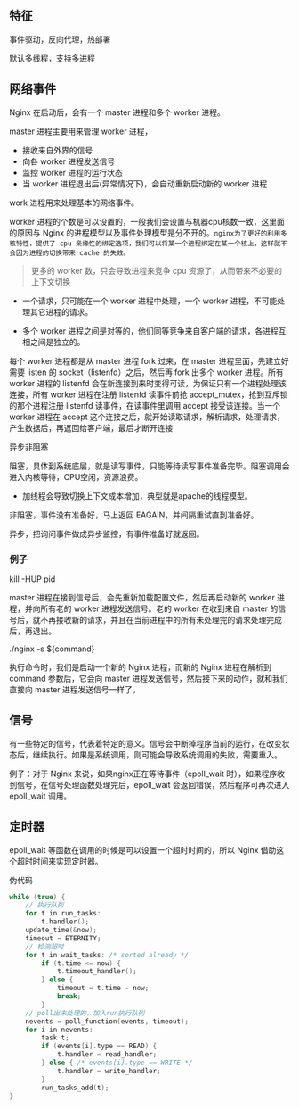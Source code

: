 ## 特征

事件驱动，反向代理，热部署

默认多线程，支持多进程

## 网络事件

Nginx 在启动后，会有一个 master 进程和多个 worker 进程。

master 进程主要用来管理 worker 进程，

- 接收来自外界的信号
- 向各 worker 进程发送信号
- 监控 worker 进程的运行状态
- 当 worker 进程退出后(异常情况下)，会自动重新启动新的 worker 进程

work 进程用来处理基本的网络事件。

worker 进程的个数是可以设置的，一般我们会设置与机器cpu核数一致，这里面的原因与 Nginx 的进程模型以及事件处理模型是分不开的。`nginx为了更好的利用多核特性，提供了 cpu 亲缘性的绑定选项，我们可以将某一个进程绑定在某一个核上，这样就不会因为进程的切换带来 cache 的失效。`

> 更多的 worker 数，只会导致进程来竞争 cpu 资源了，从而带来不必要的上下文切换

- 一个请求，只可能在一个 worker 进程中处理，一个 worker 进程，不可能处理其它进程的请求。

- 多个 worker 进程之间是对等的，他们同等竞争来自客户端的请求，各进程互相之间是独立的。

每个 worker 进程都是从 master 进程 fork 过来，在 master 进程里面，先建立好需要 listen 的 socket（listenfd）之后，然后再 fork 出多个 worker 进程。所有 worker 进程的 listenfd 会在新连接到来时变得可读，为保证只有一个进程处理该连接，所有 worker 进程在注册 listenfd 读事件前抢 accept_mutex，抢到互斥锁的那个进程注册 listenfd 读事件，在读事件里调用 accept 接受该连接。当一个 worker 进程在 accept 这个连接之后，就开始读取请求，解析请求，处理请求，产生数据后，再返回给客户端，最后才断开连接

异步非阻塞

阻塞，具体到系统底层，就是读写事件，只能等待读写事件准备完毕。阻塞调用会进入内核等待，CPU空闲，资源浪费。

- 加线程会导致切换上下文成本增加，典型就是apache的线程模型。

非阻塞，事件没有准备好，马上返回 EAGAIN，并间隔重试直到准备好。

异步，把询问事件做成异步监控，有事件准备好就返回。
### 例子

kill -HUP pid

master 进程在接到信号后，会先重新加载配置文件，然后再启动新的 worker 进程，并向所有老的 worker 进程发送信号。老的 worker 在收到来自 master 的信号后，就不再接收新的请求，并且在当前进程中的所有未处理完的请求处理完成后，再退出。

./nginx -s ${command}

执行命令时，我们是启动一个新的 Nginx 进程，而新的 Nginx 进程在解析到 command 参数后，它会向 master 进程发送信号，然后接下来的动作，就和我们直接向 master 进程发送信号一样了。


## 信号

有一些特定的信号，代表着特定的意义。信号会中断掉程序当前的运行，在改变状态后，继续执行。如果是系统调用，则可能会导致系统调用的失败，需要重入。

例子：对于 Nginx 来说，如果nginx正在等待事件（epoll_wait 时），如果程序收到信号，在信号处理函数处理完后，epoll_wait 会返回错误，然后程序可再次进入 epoll_wait 调用。

## 定时器

epoll_wait 等函数在调用的时候是可以设置一个超时时间的，所以 Nginx 借助这个超时时间来实现定时器。

伪代码

```c
while (true) {
    // 执行队列
    for t in run_tasks:
        t.handler();
    update_time(&now);
    timeout = ETERNITY;
    // 检测超时
    for t in wait_tasks: /* sorted already */
        if (t.time <= now) {
            t.timeout_handler();
        } else {
            timeout = t.time - now;
            break;
        }
    // poll出未处理的，加入run执行队列
    nevents = poll_function(events, timeout);
    for i in nevents:
        task t;
        if (events[i].type == READ) {
            t.handler = read_handler;
        } else { /* events[i].type == WRITE */
            t.handler = write_handler;
        }
        run_tasks_add(t);
}
```


